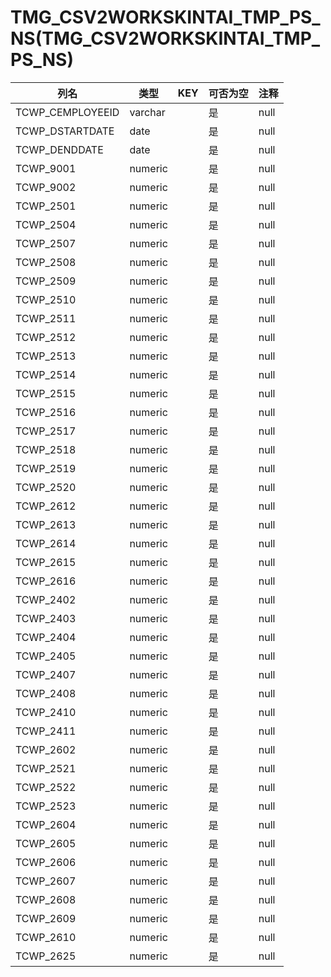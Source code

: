 # TMG_CSV2WORKSKINTAI_TMP_PS_NS(TMG_CSV2WORKSKINTAI_TMP_PS_NS)
| 列名   | 类型   | KEY  | 可否为空 | 注释   |
| ---- | ---- | ---- | ---- | ---- |
|TCWP_CEMPLOYEEID|varchar||是|null|
|TCWP_DSTARTDATE|date||是|null|
|TCWP_DENDDATE|date||是|null|
|TCWP_9001|numeric||是|null|
|TCWP_9002|numeric||是|null|
|TCWP_2501|numeric||是|null|
|TCWP_2504|numeric||是|null|
|TCWP_2507|numeric||是|null|
|TCWP_2508|numeric||是|null|
|TCWP_2509|numeric||是|null|
|TCWP_2510|numeric||是|null|
|TCWP_2511|numeric||是|null|
|TCWP_2512|numeric||是|null|
|TCWP_2513|numeric||是|null|
|TCWP_2514|numeric||是|null|
|TCWP_2515|numeric||是|null|
|TCWP_2516|numeric||是|null|
|TCWP_2517|numeric||是|null|
|TCWP_2518|numeric||是|null|
|TCWP_2519|numeric||是|null|
|TCWP_2520|numeric||是|null|
|TCWP_2612|numeric||是|null|
|TCWP_2613|numeric||是|null|
|TCWP_2614|numeric||是|null|
|TCWP_2615|numeric||是|null|
|TCWP_2616|numeric||是|null|
|TCWP_2402|numeric||是|null|
|TCWP_2403|numeric||是|null|
|TCWP_2404|numeric||是|null|
|TCWP_2405|numeric||是|null|
|TCWP_2407|numeric||是|null|
|TCWP_2408|numeric||是|null|
|TCWP_2410|numeric||是|null|
|TCWP_2411|numeric||是|null|
|TCWP_2602|numeric||是|null|
|TCWP_2521|numeric||是|null|
|TCWP_2522|numeric||是|null|
|TCWP_2523|numeric||是|null|
|TCWP_2604|numeric||是|null|
|TCWP_2605|numeric||是|null|
|TCWP_2606|numeric||是|null|
|TCWP_2607|numeric||是|null|
|TCWP_2608|numeric||是|null|
|TCWP_2609|numeric||是|null|
|TCWP_2610|numeric||是|null|
|TCWP_2625|numeric||是|null|
